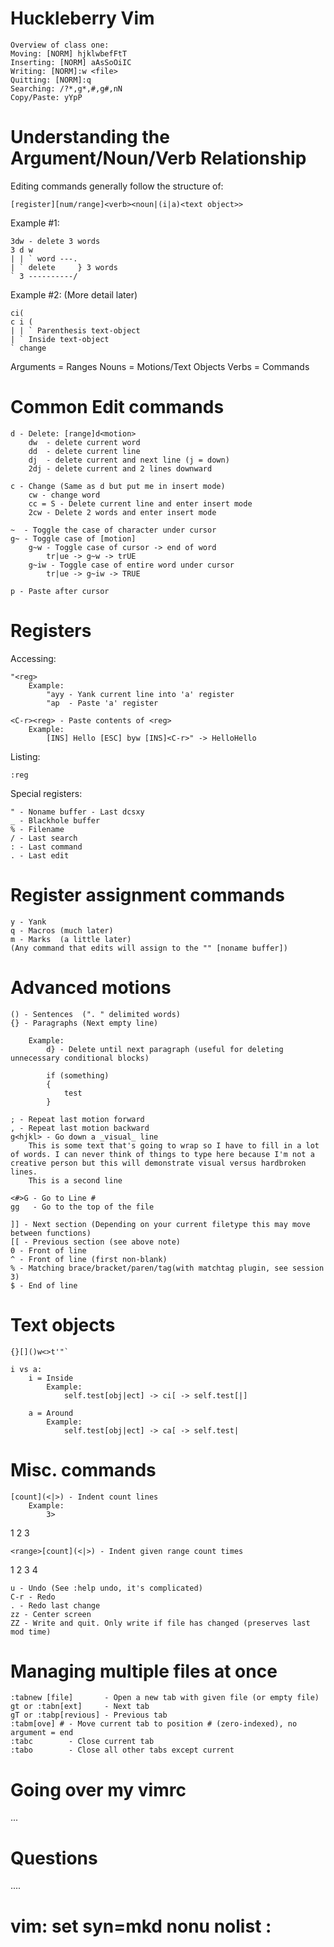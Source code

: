 Huckleberry Vim
===============

	Overview of class one:
	Moving: [NORM] hjklwbefFtT
	Inserting: [NORM] aAsSoOiIC
	Writing: [NORM]:w <file>
	Quitting: [NORM]:q
	Searching: /?*,g*,#,g#,nN
	Copy/Paste: yYpP

Understanding the Argument/Noun/Verb Relationship
=================================================
Editing commands generally follow the structure of:

	[register][num/range]<verb><noun|(i|a)<text object>>	

Example #1:

	3dw - delete 3 words
	3 d w
	| | ` word ---.
	| ` delete     } 3 words
	` 3 ----------/

Example #2: (More detail later)

	ci(
	c i (
	| | ` Parenthesis text-object
	| ` Inside text-object
	` change

Arguments = Ranges
Nouns     = Motions/Text Objects
Verbs     = Commands

Common Edit commands
====================

	d - Delete: [range]d<motion>
		dw  - delete current word
		dd  - delete current line
		dj  - delete current and next line (j = down)
		2dj - delete current and 2 lines downward
	
	c - Change (Same as d but put me in insert mode)
		cw - change word
		cc = S - Delete current line and enter insert mode	
		2cw - Delete 2 words and enter insert mode
	
	~  - Toggle the case of character under cursor
	g~ - Toggle case of [motion]
		g~w - Toggle case of cursor -> end of word
			tr|ue -> g~w -> trUE
		g~iw - Toggle case of entire word under cursor
			tr|ue -> g~iw -> TRUE
	
	p - Paste after cursor

Registers
=========
Accessing:

	"<reg>
		Example:
			"ayy - Yank current line into 'a' register
			"ap  - Paste 'a' register

	<C-r><reg> - Paste contents of <reg>
		Example:
			[INS] Hello [ESC] byw [INS]<C-r>" -> HelloHello

Listing:

	:reg

Special registers:

	" - Noname buffer - Last dcsxy
	_ - Blackhole buffer
	% - Filename
	/ - Last search
	: - Last command
	. - Last edit
	
Register assignment commands
============================

	y - Yank
	q - Macros (much later)
	m - Marks  (a little later)
	(Any command that edits will assign to the "" [noname buffer])


Advanced motions
================
	
	() - Sentences  (". " delimited words)
	{} - Paragraphs (Next empty line)
	
		Example:
			d} - Delete until next paragraph (useful for deleting unnecessary conditional blocks)
	
			if (something)
			{
				test
			}
	
	; - Repeat last motion forward
	, - Repeat last motion backward
	g<hjkl> - Go down a _visual_ line
		This is some text that's going to wrap so I have to fill in a lot of words. I can never think of things to type here because I'm not a creative person but this will demonstrate visual versus hardbroken lines.
		This is a second line
	
	<#>G - Go to Line #
	gg   - Go to the top of the file
	
	]] - Next section (Depending on your current filetype this may move between functions)
	[[ - Previous section (see above note)
	0 - Front of line
	^ - Front of line (first non-blank)
	% - Matching brace/bracket/paren/tag(with matchtag plugin, see session 3)
	$ - End of line
	
Text objects
============
	
	{}[]()w<>t'"`
	
	i vs a:
		i = Inside
			Example:
				self.test[obj|ect] -> ci[ -> self.test[|]
	
		a = Around
			Example:
				self.test[obj|ect] -> ca[ -> self.test|
	

Misc. commands
==============

	[count](<|>) - Indent count	lines
		Example:
			3>

1
2
3

	<range>[count](<|>) - Indent given range count times

1
2
3
4

	u - Undo (See :help undo, it's complicated)
	C-r - Redo
	. - Redo last change
	zz - Center screen
	ZZ - Write and quit. Only write if file has changed (preserves last mod time)
	

Managing multiple files at once
===============================
	
	:tabnew [file]       - Open a new tab with given file (or empty file)
	gt or :tabn[ext]     - Next tab
	gT or :tabp[revious] - Previous tab
	:tabm[ove] # - Move current tab to position # (zero-indexed), no argument = end
	:tabc        - Close current tab
	:tabo        - Close all other tabs except current
	
Going over my vimrc
===================
...

Questions
=========
....

# vim: set syn=mkd nonu nolist :

